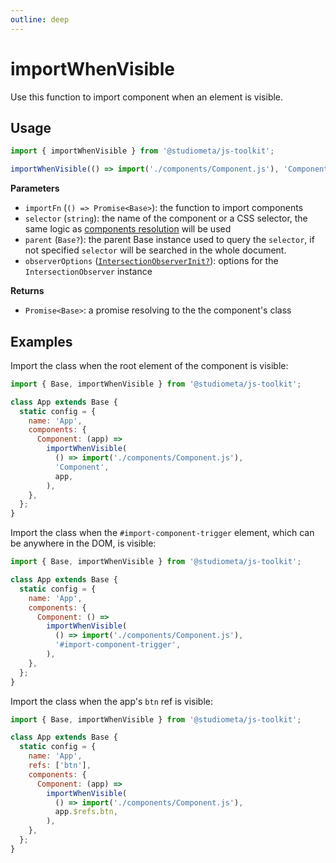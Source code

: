 ```yaml
---
outline: deep
---
```


# importWhenVisible

Use this function to import component when an element is visible.

## Usage

```js twoslash
import { importWhenVisible } from '@studiometa/js-toolkit';

importWhenVisible(() => import('./components/Component.js'), 'Component');
```

**Parameters**

- `importFn` (`() => Promise<Base>`): the function to import components
- `selector` (`string`): the name of the component or a CSS selector, the same logic as [components resolution](#config-components) will be used
- `parent` (`Base?`): the parent Base instance used to query the `selector`, if not specified `selector` will be searched in the whole document.
- `observerOptions` ([`IntersectionObserverInit?`](https://developer.mozilla.org/en-US/docs/Web/API/IntersectionObserver/IntersectionObserver)): options for the `IntersectionObserver` instance

**Returns**

- `Promise<Base>`: a promise resolving to the the component's class

## Examples

Import the class when the root element of the component is visible:

```js {1,7-8} twoslash
import { Base, importWhenVisible } from '@studiometa/js-toolkit';

class App extends Base {
  static config = {
    name: 'App',
    components: {
      Component: (app) =>
        importWhenVisible(
          () => import('./components/Component.js'),
          'Component',
          app,
        ),
    },
  };
}
```

Import the class when the `#import-component-trigger` element, which can be anywhere in the DOM, is visible:

```js {1,7-8} twoslash
import { Base, importWhenVisible } from '@studiometa/js-toolkit';

class App extends Base {
  static config = {
    name: 'App',
    components: {
      Component: () =>
        importWhenVisible(
          () => import('./components/Component.js'),
          '#import-component-trigger',
        ),
    },
  };
}
```

Import the class when the app's `btn` ref is visible:

```js {1,8-9} twoslash
import { Base, importWhenVisible } from '@studiometa/js-toolkit';

class App extends Base {
  static config = {
    name: 'App',
    refs: ['btn'],
    components: {
      Component: (app) =>
        importWhenVisible(
          () => import('./components/Component.js'),
          app.$refs.btn,
        ),
    },
  };
}
```

